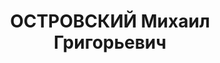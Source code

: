 ---
title: ОСТРОВСКИЙ Михаил Григорьевич
description: 'Род. в 1898, Одесса, еврей, обр.: высшее, член ВКП(б). Проживал: Москва,
  Большой Каретный пер., д. 17, кв. 72. Начальник Центрального управления вагонного
  хозяйства в Наркомате путей сообщения СССР.

  Арестован 16.06.1937. Обв. в подготовке теракта, вредительстве и участии в антисоветской
  троцкистской террористической организации. Приговор: ВК ВС СССР, 26.11.1937 – ВМН.
  Расстрелян 26.11.1937, г.Москва.

  Реабилитирован ВК ВС СССР 10.10.1956'
---